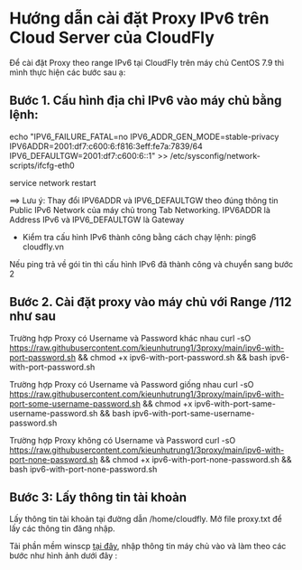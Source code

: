 # Hướng dẫn cài đặt Proxy IPv6 trên Cloud Server của CloudFly
Để cài đặt Proxy theo range IPv6 tại CloudFly trên máy chủ CentOS 7.9 thì mình thực hiện các bước sau ạ:

## Bước 1. Cấu hình địa chỉ IPv6 vào máy chủ bằng lệnh:

echo "IPV6_FAILURE_FATAL=no
IPV6_ADDR_GEN_MODE=stable-privacy
IPV6ADDR=2001:df7:c600:6:f816:3eff:fe7a:7839/64
IPV6_DEFAULTGW=2001:df7:c600:6::1" >> /etc/sysconfig/network-scripts/ifcfg-eth0

service network restart

==> Lưu ý: Thay đổi IPV6ADDR và IPV6_DEFAULTGW theo đúng thông tin Public IPv6 Network của máy chủ trong Tab Networking. IPV6ADDR là Address IPv6 và IPV6_DEFAULTGW là Gateway

- Kiểm tra cấu hình IPv6 thành công bằng cách chạy lệnh: ping6 cloudfly.vn

Nếu ping trả về gói tin thì cấu hình IPv6 đã thành công và chuyển sang bước 2

## Bước 2. Cài đặt proxy vào máy chủ với Range /112 như sau

Trường hợp Proxy có Username và Password  khác nhau
curl -sO https://raw.githubusercontent.com/kieunhutrung1/3proxy/main/ipv6-with-port-password.sh && chmod +x ipv6-with-port-password.sh && bash ipv6-with-port-password.sh

Trường hợp Proxy có Username và Password giống nhau
curl -sO https://raw.githubusercontent.com/kieunhutrung1/3proxy/main/ipv6-with-port-some-username-password.sh && chmod +x ipv6-with-port-same-username-password.sh && bash ipv6-with-port-same-username-password.sh

  Trường hợp Proxy không có Username và Password
curl -sO https://raw.githubusercontent.com/kieunhutrung1/3proxy/main/ipv6-with-port-none-password.sh && chmod +x ipv6-with-port-none-password.sh && bash ipv6-with-port-none-password.sh


## Bước 3: Lấy thông tin tài khoản

Lấy thông tin tài khoản tại đường dẫn /home/cloudfly. Mở file proxy.txt để lấy các thông tin đăng nhập.

Tải phần mềm winscp [tại đây](https://winscp.net/eng/download.php), nhập thông tin máy chủ vào và làm theo các bước như hình ảnh dưới đây :
